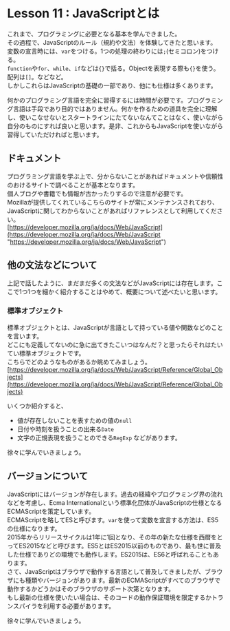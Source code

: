 # Lesson 11 : JavaScriptとは  
これまで、プログラミングに必要となる基本を学んできました。  
その過程で、JavaScriptのルール（規約や文法）を体験してきたと思います。  
変数の宣言時には、`var`をつける。1つの処理の終わりには`;`(セミコロン)をつける。  
`function`や`for`、`while`、`if`などは`{}`で括る。Objectを表現する際も`{}`を使う。配列は`[]`。などなど。  
しかしこれらはJavaScriptの基礎の一部であり、他にも仕様は多くあります。  

何かのプログラミング言語を完全に習得するには時間が必要です。プログラミング言語は手段であり目的ではありません。何かを作るための道具を完全に理解し、使いこなせないとスタートラインにたてないなんてことはなく、使いながら自分のものにすれば良いと思います。是非、これからもJavaScriptを使いながら習得していただければと思います。  

## ドキュメント
プログラミング言語を学ぶ上で、分からないことがあればドキュメントや信頼性のおけるサイトで調べることが基本となります。  
個人ブログや書籍でも情報が古かったりするので注意が必要です。  
Mozillaが提供してくれているこちらのサイトが常にメンテナンスされており、JavaScriptに関してわからないことがあればリファレンスとして利用してください。  
[https://developer.mozilla.org/ja/docs/Web/JavaScript](https://developer.mozilla.org/ja/docs/Web/JavaScript "https://developer.mozilla.org/ja/docs/Web/JavaScript")   

## 他の文法などについて
上記で話したように、まだまだ多くの文法などがJavaScriptには存在します。ここで1つ1つを細かく紹介することはやめて、概要について述べたいと思います。  

### 標準オブジェクト
標準オブジェクトとは、JavaScriptが言語として持っている値や関数などのことを言います。  
どこにも定義してないのに急に出てきたこいつはなんだ？と思ったらそれはたいてい標準オブジェクトです。  
こちらでどのようなものがあるか眺めてみましょう。  
[https://developer.mozilla.org/ja/docs/Web/JavaScript/Reference/Global_Objects](https://developer.mozilla.org/ja/docs/Web/JavaScript/Reference/Global_Objects)  

いくつか紹介すると、
- 値が存在しないことを表すための値の`null`
- 日付や時刻を扱うことの出来る`Date`
- 文字の正規表現を扱うことのできる`RegExp`
などがあります。

徐々に学んでいきましょう。

## バージョンについて
JavaScriptにはバージョンが存在します。過去の経緯やプログラミング界の流れなどを考慮し、Ecma Internationalという標準化団体がJavaScriptの仕様となるECMAScriptを策定しています。  
ECMAScriptを略してESと呼びます。`var`を使って変数を宣言する方法は、ES5の仕様になります。  
2015年からリリースサイクルは1年に1回となり、その年の新たな仕様を西暦をとってES2015などと呼びます。ES5とはES2015以前のものであり、最も世に普及した仕様でありどの環境でも動作します。ES2015は、ES6と呼ばれることもあります。  
さて、JavaScriptはブラウザで動作する言語として普及してきましたが、ブラウザにも種類やバージョンがあります。最新のECMAScriptがすべてのブラウザで動作するかどうかはそのブラウザのサポート次第となります。  
もし最新の仕様を使いたい場合は、そのコードの動作保証環境を限定するかトランスパイラを利用する必要があります。

徐々に学んでいきましょう。
